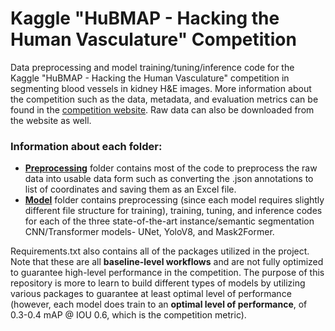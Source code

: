 # Kaggle "HuBMAP - Hacking the Human Vasculature" Competition
Data preprocessing and model training/tuning/inference code for the Kaggle "HuBMAP - Hacking the Human Vasculature" competition in segmenting blood vessels in kidney H&amp;E images. More information about the competition such as the data, metadata, and evaluation metrics can be found in the [competition website](https://www.kaggle.com/competitions/hubmap-hacking-the-human-vasculature). Raw data can also be downloaded from the website as well. 

### Information about each folder:
- **[Preprocessing](https://github.com/chokevin8/Kaggle-hubmap/blob/master/preprocessing/preprocessing.ipynb)** folder contains most of the code to preprocess the raw data into usable data form such as converting the .json annotations to list of coordinates and saving them as an Excel file.
- **[Model](https://github.com/chokevin8/Kaggle-hubmap/tree/master/models)** folder contains preprocessing (since each model requires slightly different file structure for training), training, tuning, and inference codes for each of the three state-of-the-art instance/semantic segmentation CNN/Transformer models- UNet, YoloV8, and Mask2Former. 

Requirements.txt also contains all of the packages utilized in the project. Note that these are all **baseline-level workflows** and are not fully optimized to guarantee high-level performance in the competition. The purpose of this repository is more to learn to build different types of models by utilizing various packages to guarantee at least optimal level of performance (however, each model does train to an **optimal level of performance**, of 0.3-0.4 mAP @ IOU 0.6, which is the competition metric).
